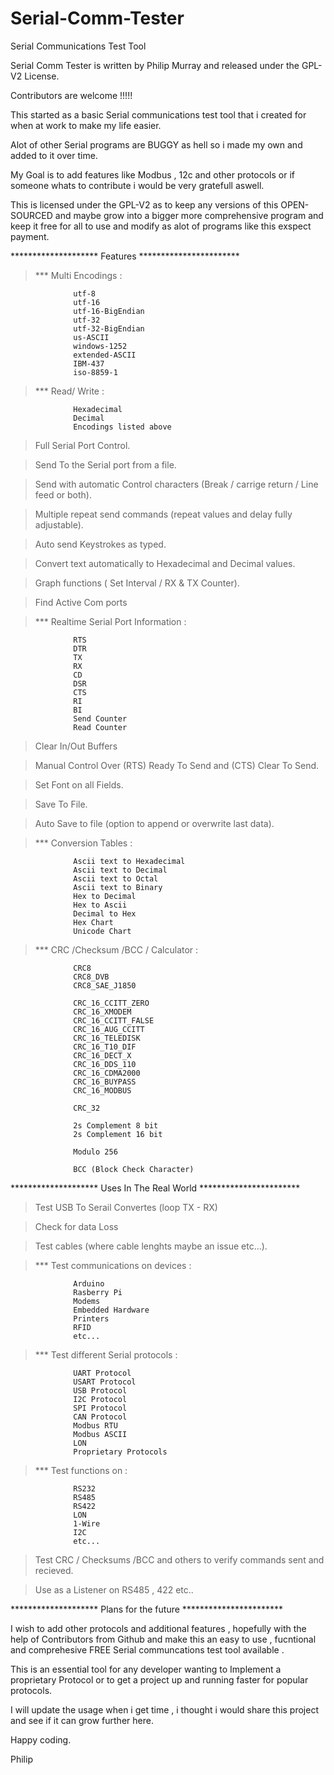 # Serial-Comm-Tester
Serial Communications Test Tool 

Serial Comm Tester is written by Philip Murray and released under the GPL-V2 License.

Contributors are welcome !!!!!

This started as a basic Serial communications test tool that i created for when at work to make my life easier.

Alot of other Serial programs are BUGGY as hell so i made my own and added to it over time.

My Goal is to add features like Modbus , 12c and other protocols or if someone whats to contribute i would be very gratefull aswell.

This is licensed under the GPL-V2 as to keep any versions of this OPEN-SOURCED and maybe grow into a bigger more comprehensive program and keep it free for all to use and modify as alot of programs like this exspect payment.

******************** Features ***********************

>*** Multi Encodings :
                  
                  utf-8
                  utf-16
                  utf-16-BigEndian
                  utf-32
                  utf-32-BigEndian
                  us-ASCII
                  windows-1252
                  extended-ASCII
                  IBM-437
                  iso-8859-1

>*** Read/ Write :
                
                  Hexadecimal
                  Decimal
                  Encodings listed above

> Full Serial Port Control.

> Send To the Serial port from a file.

> Send with automatic Control characters (Break / carrige return / Line feed or both).

> Multiple repeat send commands (repeat values and delay fully adjustable).

> Auto send Keystrokes as typed.

> Convert text automatically to Hexadecimal and Decimal values.

> Graph functions ( Set Interval / RX & TX Counter).

> Find Active Com ports

>*** Realtime Serial Port Information :
                                    
                  RTS
                  DTR
                  TX
                  RX
                  CD
                  DSR
                  CTS
                  RI
                  BI
                  Send Counter
                  Read Counter

> Clear In/Out Buffers

> Manual Control Over (RTS) Ready To Send and (CTS) Clear To Send.

> Set Font on all Fields.

> Save To File.

> Auto Save to file (option to append or overwrite last data).


>*** Conversion Tables :
                      
                  Ascii text to Hexadecimal
                  Ascii text to Decimal
                  Ascii text to Octal
                  Ascii text to Binary
                  Hex to Decimal
                  Hex to Ascii
                  Decimal to Hex
                  Hex Chart
                  Unicode Chart


>*** CRC /Checksum /BCC / Calculator :
                                    
                  CRC8
                  CRC8_DVB
                  CRC8_SAE_J1850
                                    
                  CRC_16_CCITT_ZERO
                  CRC_16_XMODEM
                  CRC_16_CCITT_FALSE
                  CRC_16_AUG_CCITT
                  CRC_16_TELEDISK
                  CRC_16_T10_DIF
                  CRC_16_DECT_X
                  CRC_16_DDS_110
                  CRC_16_CDMA2000
                  CRC_16_BUYPASS
                  CRC_16_MODBUS

                  CRC_32
                  
                  2s Complement 8 bit
                  2s Complement 16 bit

                  Modulo 256

                  BCC (Block Check Character)
                                    

******************** Uses In The Real World ***********************

> Test USB To Serail Convertes (loop TX - RX)

> Check for data Loss

> Test cables (where cable lenghts maybe an issue etc...).

>*** Test communications on devices :
                                  
                  Arduino
                  Rasberry Pi
                  Modems
                  Embedded Hardware
                  Printers
                  RFID
                  etc...
                                  
>*** Test different Serial protocols :
                                    
                  UART Protocol
                  USART Protocol
                  USB Protocol
                  I2C Protocol
                  SPI Protocol
                  CAN Protocol
                  Modbus RTU
                  Modbus ASCII
                  LON
                  Proprietary Protocols

>*** Test functions on :
                      
                  RS232
                  RS485
                  RS422
                  LON
                  1-Wire
                  I2C
                  etc...
                      
> Test CRC / Checksums /BCC and others to verify commands sent and recieved.

> Use as a Listener on RS485 , 422 etc..

******************** Plans for the future ***********************

I wish to add other protocols and additional features , hopefully with the help of Contributors from Github and make this an easy to use , fucntional and comprehesive FREE Serial communcations test tool available .

This is an essential tool for any developer wanting to Implement a proprietary Protocol or to get a project up and running faster for popular protocols.

I will update the usage when i get time , i thought i would share this project and see if it can grow further here.

Happy coding.

Philip
